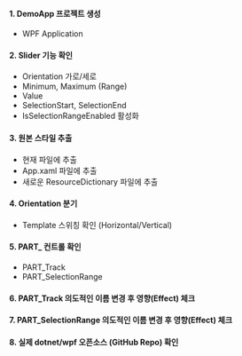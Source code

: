 #### 1. DemoApp 프로젝트 생성
- WPF Application
#### 2. Slider 기능 확인
- Orientation 가로/세로
- Minimum, Maximum (Range)
- Value 
- SelectionStart, SelectionEnd 
- IsSelectionRangeEnabled 활성화
#### 3. 원본 스타일 추출
- 현재 파일에 추출
- App.xaml 파일에 추출
- 새로운 ResourceDictionary 파일에 추출
#### 4. Orientation 분기
- Template 스위칭 확인 (Horizontal/Vertical)
#### 5. PART_ 컨트롤 확인 
- PART_Track
- PART_SelectionRange
#### 6. PART_Track 의도적인 이름 변경 후 영향(Effect) 체크
#### 7. PART_SelectionRange 의도적인 이름 변경 후 영향(Effect) 체크
#### 8. 실제 dotnet/wpf 오픈소스 (GitHub Repo) 확인 
